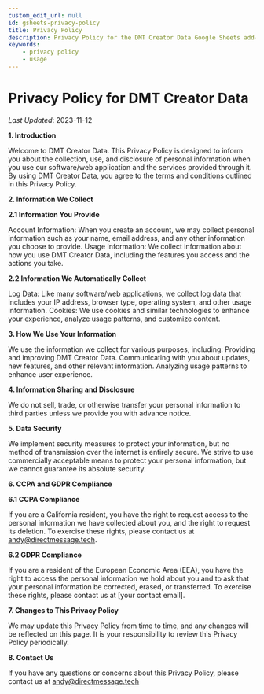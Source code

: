 ```yaml
---
custom_edit_url: null
id: gsheets-privacy-policy
title: Privacy Policy
description: Privacy Policy for the DMT Creator Data Google Sheets add-on
keywords:
    - privacy policy
    - usage
---
```




# Privacy Policy for DMT Creator Data
_Last Updated_: 2023-11-12

**1. Introduction**

Welcome to DMT Creator Data. This Privacy Policy is designed to inform you about the collection, use, and disclosure of personal information when you use our software/web application and the services provided through it. By using DMT Creator Data, you agree to the terms and conditions outlined in this Privacy Policy.

**2. Information We Collect**

**2.1 Information You Provide**

Account Information: When you create an account, we may collect personal information such as your name, email address, and any other information you choose to provide.
Usage Information: We collect information about how you use DMT Creator Data, including the features you access and the actions you take.

**2.2 Information We Automatically Collect**

Log Data: Like many software/web applications, we collect log data that includes your IP address, browser type, operating system, and other usage information.
Cookies: We use cookies and similar technologies to enhance your experience, analyze usage patterns, and customize content.

**3. How We Use Your Information**

We use the information we collect for various purposes, including:
Providing and improving DMT Creator Data.
Communicating with you about updates, new features, and other relevant information.
Analyzing usage patterns to enhance user experience.

**4. Information Sharing and Disclosure**

We do not sell, trade, or otherwise transfer your personal information to third parties unless we provide you with advance notice.

**5. Data Security**

We implement security measures to protect your information, but no method of transmission over the internet is entirely secure. We strive to use commercially acceptable means to protect your personal information, but we cannot guarantee its absolute security.

**6. CCPA and GDPR Compliance**

**6.1 CCPA Compliance**

If you are a California resident, you have the right to request access to the personal information we have collected about you, and the right to request its deletion. To exercise these rights, please contact us at andy@directmessage.tech.

**6.2 GDPR Compliance**

If you are a resident of the European Economic Area (EEA), you have the right to access the personal information we hold about you and to ask that your personal information be corrected, erased, or transferred. To exercise these rights, please contact us at [your contact email].

**7. Changes to This Privacy Policy**

We may update this Privacy Policy from time to time, and any changes will be reflected on this page. It is your responsibility to review this Privacy Policy periodically.

**8. Contact Us**

If you have any questions or concerns about this Privacy Policy, please contact us at andy@directmessage.tech
